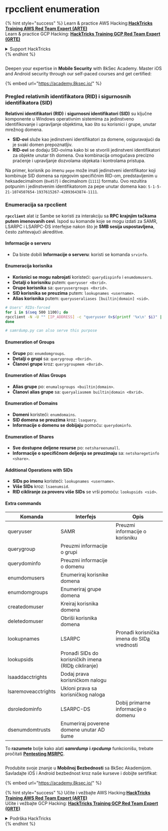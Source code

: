 # rpcclient enumeration

{% hint style="success" %}
Learn & practice AWS Hacking:<img src="/.gitbook/assets/arte.png" alt="" data-size="line">[**HackTricks Training AWS Red Team Expert (ARTE)**](https://training.hacktricks.xyz/courses/arte)<img src="/.gitbook/assets/arte.png" alt="" data-size="line">\
Learn & practice GCP Hacking: <img src="/.gitbook/assets/grte.png" alt="" data-size="line">[**HackTricks Training GCP Red Team Expert (GRTE)**<img src="/.gitbook/assets/grte.png" alt="" data-size="line">](https://training.hacktricks.xyz/courses/grte)

<details>

<summary>Support HackTricks</summary>

* Check the [**subscription plans**](https://github.com/sponsors/carlospolop)!
* **Join the** 💬 [**Discord group**](https://discord.gg/hRep4RUj7f) or the [**telegram group**](https://t.me/peass) or **follow** us on **Twitter** 🐦 [**@hacktricks\_live**](https://twitter.com/hacktricks\_live)**.**
* **Share hacking tricks by submitting PRs to the** [**HackTricks**](https://github.com/carlospolop/hacktricks) and [**HackTricks Cloud**](https://github.com/carlospolop/hacktricks-cloud) github repos.

</details>
{% endhint %}

<figure><img src="/.gitbook/assets/image (2).png" alt=""><figcaption></figcaption></figure>

Deepen your expertise in **Mobile Security** with 8kSec Academy. Master iOS and Android security through our self-paced courses and get certified:

{% embed url="https://academy.8ksec.io/" %}

### Pregled relativnih identifikatora (RID) i sigurnosnih identifikatora (SID)

**Relativni identifikatori (RID)** i **sigurnosni identifikatori (SID)** su ključne komponente u Windows operativnim sistemima za jedinstveno identifikovanje i upravljanje objektima, kao što su korisnici i grupe, unutar mrežnog domena.

- **SID-ovi** služe kao jedinstveni identifikatori za domene, osiguravajući da je svaki domen prepoznatljiv.
- **RID-ovi** se dodaju SID-ovima kako bi se stvorili jedinstveni identifikatori za objekte unutar tih domena. Ova kombinacija omogućava precizno praćenje i upravljanje dozvolama objekata i kontrolama pristupa.

Na primer, korisnik po imenu `pepe` može imati jedinstveni identifikator koji kombinuje SID domena sa njegovim specifičnim RID-om, predstavljenim u heksadecimalnom (`0x457`) i decimalnom (`1111`) formatu. Ovo rezultira potpunim i jedinstvenim identifikatorom za pepe unutar domena kao: `S-1-5-21-1074507654-1937615267-42093643874-1111`.


### **Enumeracija sa rpcclient**

**`rpcclient`** alat iz Sambe se koristi za interakciju sa **RPC krajnjim tačkama putem imenovanih cevi**. Ispod su komande koje se mogu izdati za SAMR, LSARPC i LSARPC-DS interfejse nakon što je **SMB sesija uspostavljena**, često zahtevajući akreditive.

#### Informacije o serveru

* Da biste dobili **Informacije o serveru**: koristi se komanda `srvinfo`.

#### Enumeracija korisnika

* **Korisnici se mogu nabrojati** koristeći: `querydispinfo` i `enumdomusers`.
* **Detalji o korisniku** putem: `queryuser <0xrid>`.
* **Grupe korisnika** sa: `queryusergroups <0xrid>`.
* **SID korisnika se preuzima** putem: `lookupnames <username>`.
* **Alias korisnika** putem: `queryuseraliases [builtin|domain] <sid>`.
```bash
# Users' RIDs-forced
for i in $(seq 500 1100); do
rpcclient -N -U "" [IP_ADDRESS] -c "queryuser 0x$(printf '%x\n' $i)" | grep "User Name\|user_rid\|group_rid" && echo "";
done

# samrdump.py can also serve this purpose
```
#### Enumeration of Groups

* **Grupe** po: `enumdomgroups`.
* **Detalji o grupi** sa: `querygroup <0xrid>`.
* **Članovi grupe** kroz: `querygroupmem <0xrid>`.

#### Enumeration of Alias Groups

* **Alias grupe** po: `enumalsgroups <builtin|domain>`.
* **Članovi alias grupe** sa: `queryaliasmem builtin|domain <0xrid>`.

#### Enumeration of Domains

* **Domeni** koristeći: `enumdomains`.
* **SID domena se preuzima** kroz: `lsaquery`.
* **Informacije o domenu se dobijaju** pomoću: `querydominfo`.

#### Enumeration of Shares

* **Sve dostupne deljene resurse** po: `netshareenumall`.
* **Informacije o specifičnom deljenju se preuzimaju** sa: `netsharegetinfo <share>`.

#### Additional Operations with SIDs

* **SIDs po imenu** koristeći: `lookupnames <username>`.
* **Više SIDs** kroz: `lsaenumsid`.
* **RID cikliranje za proveru više SIDs** se vrši pomoću: `lookupsids <sid>`.

#### **Extra commands**

| **Komanda**        | **Interfejs**                                                                                                                                     | **Opis**                                                                                                                           |
| ------------------- | ------------------------------------------------------------------------------------------------------------------------------------------------- | ----------------------------------------------------------------------------------------------------------------------------------------- |
| queryuser           | SAMR                                                                                                                                              | Preuzmi informacije o korisniku                                                                                                                 |
| querygroup          | Preuzmi informacije o grupi                                                                                                                        |                                                                                                                                           |
| querydominfo        | Preuzmi informacije o domenu                                                                                                                       |                                                                                                                                           |
| enumdomusers        | Enumeriraj korisnike domena                                                                                                                            |                                                                                                                                           |
| enumdomgroups       | Enumeriraj grupe domena                                                                                                                           |                                                                                                                                           |
| createdomuser       | Kreiraj korisnika domena                                                                                                                              |                                                                                                                                           |
| deletedomuser       | Obriši korisnika domena                                                                                                                              |                                                                                                                                           |
| lookupnames         | LSARPC                                                                                                                                            | Pronađi korisnička imena do SID[a](https://learning.oreilly.com/library/view/network-security-assessment/9781491911044/ch08.html#ch08fn8) vrednosti |
| lookupsids          | Pronađi SIDs do korisničkih imena (RID[b](https://learning.oreilly.com/library/view/network-security-assessment/9781491911044/ch08.html#ch08fn9) cikliranje) |                                                                                                                                           |
| lsaaddacctrights    | Dodaj prava korisničkom nalogu                                                                                                                      |                                                                                                                                           |
| lsaremoveacctrights | Ukloni prava sa korisničkog naloga                                                                                                                 |                                                                                                                                           |
| dsroledominfo       | LSARPC-DS                                                                                                                                         | Dobij primarne informacije o domenu                                                                                                            |
| dsenumdomtrusts     | Enumeriraj poverene domene unutar AD šume                                                                                                     |                                                                                                                                           |

To **razumete** bolje kako alati _**samrdump**_ **i** _**rpcdump**_ funkcionišu, trebate pročitati [**Pentesting MSRPC**](../135-pentesting-msrpc.md).


<figure><img src="/.gitbook/assets/image (2).png" alt=""><figcaption></figcaption></figure>

Produbite svoje znanje u **Mobilnoj Bezbednosti** sa 8kSec Akademijom. Savladajte iOS i Android bezbednost kroz naše kurseve i dobijte sertifikat:

{% embed url="https://academy.8ksec.io/" %}

{% hint style="success" %}
Učite i vežbajte AWS Hacking:<img src="/.gitbook/assets/arte.png" alt="" data-size="line">[**HackTricks Training AWS Red Team Expert (ARTE)**](https://training.hacktricks.xyz/courses/arte)<img src="/.gitbook/assets/arte.png" alt="" data-size="line">\
Učite i vežbajte GCP Hacking: <img src="/.gitbook/assets/grte.png" alt="" data-size="line">[**HackTricks Training GCP Red Team Expert (GRTE)**<img src="/.gitbook/assets/grte.png" alt="" data-size="line">](https://training.hacktricks.xyz/courses/grte)

<details>

<summary>Podrška HackTricks</summary>

* Proverite [**planove pretplate**](https://github.com/sponsors/carlospolop)!
* **Pridružite se** 💬 [**Discord grupi**](https://discord.gg/hRep4RUj7f) ili [**telegram grupi**](https://t.me/peass) ili **pratite** nas na **Twitteru** 🐦 [**@hacktricks\_live**](https://twitter.com/hacktricks\_live)**.**
* **Podelite hakerske trikove slanjem PR-ova na** [**HackTricks**](https://github.com/carlospolop/hacktricks) i [**HackTricks Cloud**](https://github.com/carlospolop/hacktricks-cloud) github repozitorijume.

</details>
{% endhint %}
